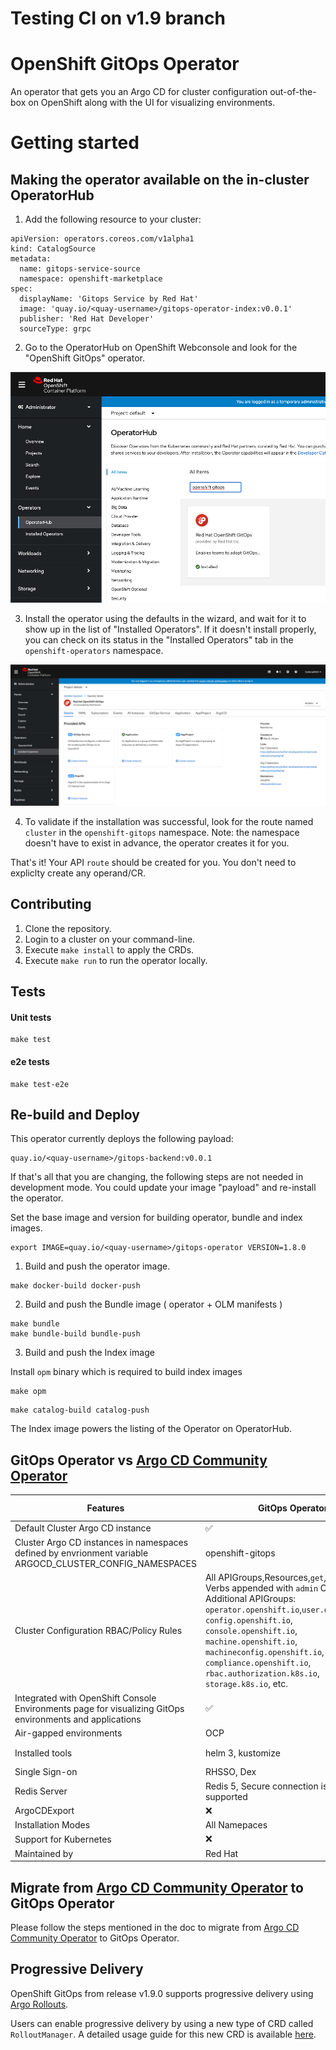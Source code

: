 # Testing CI on v1.9 branch

# OpenShift GitOps  Operator

An operator that gets you an Argo CD for cluster configuration out-of-the-box on OpenShift along with the UI for visualizing environments.

# Getting started

## Making the operator available on the in-cluster OperatorHub

1. Add the following resource to your cluster:

```
apiVersion: operators.coreos.com/v1alpha1
kind: CatalogSource
metadata:
  name: gitops-service-source
  namespace: openshift-marketplace
spec:
  displayName: 'Gitops Service by Red Hat'
  image: 'quay.io/<quay-username>/gitops-operator-index:v0.0.1'
  publisher: 'Red Hat Developer'
  sourceType: grpc
```

2. Go to the OperatorHub on OpenShift Webconsole and look for the "OpenShift GitOps" operator.



![a relative link](docs/assets/operatorhub-listing.png)

3. Install the operator using the defaults in the wizard, and wait for it to show up in the list of "Installed Operators". If it doesn't install properly, you can check on its status in the "Installed Operators" tab in the `openshift-operators` namespace.

![a relative link](docs/assets/installed-operator.png)

4. To validate if the installation was successful, look for the route named `cluster` in the `openshift-gitops` namespace. Note: the namespace doesn't have to exist in advance, the operator creates it for you.

That's it! Your API `route` should be created for you. You don't need to expliclty create any operand/CR.

## Contributing


1. Clone the repository.
2. Login to a cluster on your command-line.
3. Execute `make install` to apply the CRDs.
4. Execute `make run` to run the operator locally.

## Tests

#### Unit tests

```
make test
```

#### e2e tests

```
make test-e2e
```

## Re-build and Deploy

This operator currently deploys the following payload:

```
quay.io/<quay-username>/gitops-backend:v0.0.1
```

If that's all that you are changing, the following steps are not needed in development
mode. You could update your image "payload" and re-install the operator.

Set the base image and version for building operator, bundle and index images.

```
export IMAGE=quay.io/<quay-username>/gitops-operator VERSION=1.8.0
```

1. Build and push the operator image.

```
make docker-build docker-push
```


2. Build and push the Bundle image ( operator + OLM manifests )

```
make bundle
make bundle-build bundle-push
```

3. Build and push the Index image

Install `opm` binary which is required to build index images

```
make opm
```

```
make catalog-build catalog-push
```

The Index image powers the listing of the Operator on OperatorHub.


## GitOps Operator vs [Argo CD Community Operator](https://github.com/argoproj-labs/argocd-operator)

| Features | GitOps Operator | Argo CD Community Operator |
| -------- | -------- | -------- |
| Default Cluster Argo CD instance | ✅ | ❌ |
| Cluster  Argo CD instances in namespaces defined by envrionment variable ARGOCD_CLUSTER_CONFIG_NAMESPACES | openshift-gitops| ❌ |
| Cluster Configuration RBAC/Policy Rules | All APIGroups,Resources,`get`,`list`,`watch` Verbs appended with `admin` ClusterRoles. Additional APIGroups: `operator.openshift.io`,`user.openshift.io`, `config.openshift.io`, `console.openshift.io`, `machine.openshift.io`, `machineconfig.openshift.io`, `compliance.openshift.io`, `rbac.authorization.k8s.io`, `storage.k8s.io`, etc. | All APIGroups,Resources,Verbs
| Integrated with OpenShift Console Environments page for visualizing GitOps environments and applications | ✅ | ❌ |
| Air-gapped environments | OCP | ❌ |
| Installed tools | helm 3, kustomize | helm 2 and 3, kustomize, ksonnet |
| Single Sign-on | RHSSO, Dex | Keycloak, Dex |
| Redis Server | Redis 5, Secure connection is not yet supported | Redis 6 |
| ArgoCDExport | ❌ | ✅ |
| Installation Modes | All Namepaces | Single, All Namespaces |
| Support for Kubernetes | ❌ | ✅ |
| Maintained by | Red Hat | Community  |

## Migrate from [Argo CD Community Operator](https://github.com/argoproj-labs/argocd-operator) to GitOps Operator

Please follow the steps mentioned in the doc to migrate from [Argo CD Community Operator](https://github.com/argoproj-labs/argocd-operator) to GitOps Operator.

## Progressive Delivery

OpenShift GitOps from release v1.9.0 supports progressive delivery using [Argo Rollouts](https://argo-rollouts.readthedocs.io/en/stable/).

Users can enable progressive delivery by using a new type of CRD called `RolloutManager`. A detailed usage guide for this new CRD is available [here](https://argo-rollouts-manager.readthedocs.io/en/latest/crd_reference/).


